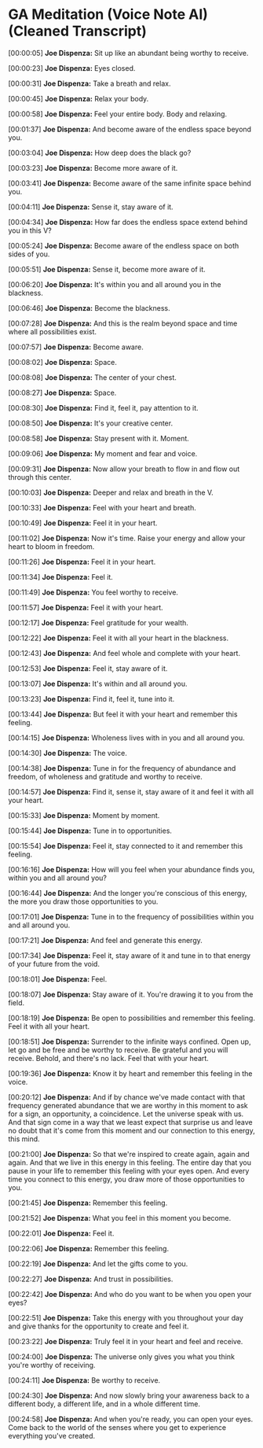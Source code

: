 # GA Meditation (Voice Note AI) (Cleaned Transcript)

[00:00:05]
**Joe Dispenza:**
Sit up like an abundant being worthy to receive.

[00:00:23]
**Joe Dispenza:**
Eyes closed.

[00:00:31]
**Joe Dispenza:**
Take a breath and relax.

[00:00:45]
**Joe Dispenza:**
Relax your body.

[00:00:58]
**Joe Dispenza:**
Feel your entire body. Body and relaxing.

[00:01:37]
**Joe Dispenza:**
And become aware of the endless space beyond you.

[00:03:04]
**Joe Dispenza:**
How deep does the black go?

[00:03:23]
**Joe Dispenza:**
Become more aware of it.

[00:03:41]
**Joe Dispenza:**
Become aware of the same infinite space behind you.

[00:04:11]
**Joe Dispenza:**
Sense it, stay aware of it.

[00:04:34]
**Joe Dispenza:**
How far does the endless space extend behind you in this V?

[00:05:24]
**Joe Dispenza:**
Become aware of the endless space on both sides of you.

[00:05:51]
**Joe Dispenza:**
Sense it, become more aware of it.

[00:06:20]
**Joe Dispenza:**
It's within you and all around you in the blackness.

[00:06:46]
**Joe Dispenza:**
Become the blackness.

[00:07:28]
**Joe Dispenza:**
And this is the realm beyond space and time where all possibilities exist.

[00:07:57]
**Joe Dispenza:**
Become aware.

[00:08:02]
**Joe Dispenza:**
Space.

[00:08:08]
**Joe Dispenza:**
The center of your chest.

[00:08:27]
**Joe Dispenza:**
Space.

[00:08:30]
**Joe Dispenza:**
Find it, feel it, pay attention to it.

[00:08:50]
**Joe Dispenza:**
It's your creative center.

[00:08:58]
**Joe Dispenza:**
Stay present with it. Moment.

[00:09:06]
**Joe Dispenza:**
My moment and fear and voice.

[00:09:31]
**Joe Dispenza:**
Now allow your breath to flow in and flow out through this center.

[00:10:03]
**Joe Dispenza:**
Deeper and relax and breath in the V.

[00:10:33]
**Joe Dispenza:**
Feel with your heart and breath.

[00:10:49]
**Joe Dispenza:**
Feel it in your heart.

[00:11:02]
**Joe Dispenza:**
Now it's time. Raise your energy and allow your heart to bloom in freedom.

[00:11:26]
**Joe Dispenza:**
Feel it in your heart.

[00:11:34]
**Joe Dispenza:**
Feel it.

[00:11:49]
**Joe Dispenza:**
You feel worthy to receive.

[00:11:57]
**Joe Dispenza:**
Feel it with your heart.

[00:12:17]
**Joe Dispenza:**
Feel gratitude for your wealth.

[00:12:22]
**Joe Dispenza:**
Feel it with all your heart in the blackness.

[00:12:43]
**Joe Dispenza:**
And feel whole and complete with your heart.

[00:12:53]
**Joe Dispenza:**
Feel it, stay aware of it.

[00:13:07]
**Joe Dispenza:**
It's within and all around you.

[00:13:23]
**Joe Dispenza:**
Find it, feel it, tune into it.

[00:13:44]
**Joe Dispenza:**
But feel it with your heart and remember this feeling.

[00:14:15]
**Joe Dispenza:**
Wholeness lives with in you and all around you.

[00:14:30]
**Joe Dispenza:**
The voice.

[00:14:38]
**Joe Dispenza:**
Tune in for the frequency of abundance and freedom, of wholeness and gratitude and worthy to receive.

[00:14:57]
**Joe Dispenza:**
Find it, sense it, stay aware of it and feel it with all your heart.

[00:15:33]
**Joe Dispenza:**
Moment by moment.

[00:15:44]
**Joe Dispenza:**
Tune in to opportunities.

[00:15:54]
**Joe Dispenza:**
Feel it, stay connected to it and remember this feeling.

[00:16:16]
**Joe Dispenza:**
How will you feel when your abundance finds you, within you and all around you?

[00:16:44]
**Joe Dispenza:**
And the longer you're conscious of this energy, the more you draw those opportunities to you.

[00:17:01]
**Joe Dispenza:**
Tune in to the frequency of possibilities within you and all around you.

[00:17:21]
**Joe Dispenza:**
And feel and generate this energy.

[00:17:34]
**Joe Dispenza:**
Feel it, stay aware of it and tune in to that energy of your future from the void.

[00:18:01]
**Joe Dispenza:**
Feel.

[00:18:07]
**Joe Dispenza:**
Stay aware of it. You're drawing it to you from the field.

[00:18:19]
**Joe Dispenza:**
Be open to possibilities and remember this feeling. Feel it with all your heart.

[00:18:51]
**Joe Dispenza:**
Surrender to the infinite ways confined. Open up, let go and be free and be worthy to receive. Be grateful and you will receive. Behold, and there's no lack. Feel that with your heart.

[00:19:36]
**Joe Dispenza:**
Know it by heart and remember this feeling in the voice.

[00:20:12]
**Joe Dispenza:**
And if by chance we've made contact with that frequency generated abundance that we are worthy in this moment to ask for a sign, an opportunity, a coincidence. Let the universe speak with us. And that sign come in a way that we least expect that surprise us and leave no doubt that it's come from this moment and our connection to this energy, this mind.

[00:21:00]
**Joe Dispenza:**
So that we're inspired to create again, again and again. And that we live in this energy in this feeling. The entire day that you pause in your life to remember this feeling with your eyes open. And every time you connect to this energy, you draw more of those opportunities to you.

[00:21:45]
**Joe Dispenza:**
Remember this feeling.

[00:21:52]
**Joe Dispenza:**
What you feel in this moment you become.

[00:22:01]
**Joe Dispenza:**
Feel it.

[00:22:06]
**Joe Dispenza:**
Remember this feeling.

[00:22:19]
**Joe Dispenza:**
And let the gifts come to you.

[00:22:27]
**Joe Dispenza:**
And trust in possibilities.

[00:22:42]
**Joe Dispenza:**
And who do you want to be when you open your eyes?

[00:22:51]
**Joe Dispenza:**
Take this energy with you throughout your day and give thanks for the opportunity to create and feel it.

[00:23:22]
**Joe Dispenza:**
Truly feel it in your heart and feel and receive.

[00:24:00]
**Joe Dispenza:**
The universe only gives you what you think you're worthy of receiving.

[00:24:11]
**Joe Dispenza:**
Be worthy to receive.

[00:24:30]
**Joe Dispenza:**
And now slowly bring your awareness back to a different body, a different life, and in a whole different time.

[00:24:58]
**Joe Dispenza:**
And when you're ready, you can open your eyes. Come back to the world of the senses where you get to experience everything you've created.
